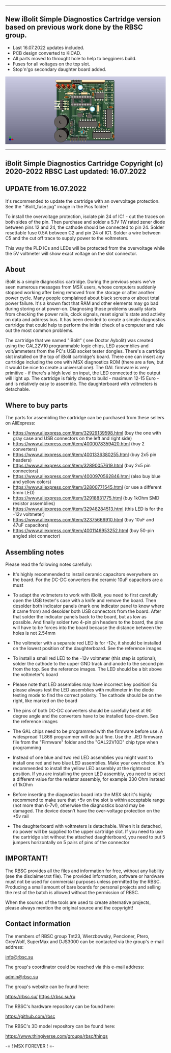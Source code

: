 --------------------------------------------------------------------------------
New iBolit Simple Diagnostics Cartridge version based on previous work done by
the RBSC group.
--------------------------------------------------------------------------------
- Last 16.07.2022 updates included.
- PCB design converted to KiCAD.
- All parts moved to throught hole to help to begginers build.
- Fuses for all voltages on the top slot.
- Stop'n'go secondary daughter board added.

![card](/iBolit-ngo-kicad/iBolit-ngo-f1.01b.jpg)



--------------------------------------------------------------------------------
iBolit Simple Diagnostics Cartridge
Copyright (c) 2020-2022 RBSC
Last updated: 16.07.2022
--------------------------------------------------------------------------------

UPDATE from 16.07.2022
----------------------

It's recommended to update the cartridge with an overvoltage protection. See the "iBolit_fuse.jpg" image in the Pics folder!

To install the overvoltage protection, isolate pin 24 of IC1 - cut the traces on both sides of the pin. Then purchase and
solder a 5.1V 1W rated zener diode between pins 12 and 24, the cathode should be connected to pin 24. Solder resettable fuse
0.5A between C2 and pin 24 of IC1. Solder a wire between C5 and the cut off trace to supply power to the voltmeters.

This way the PLD ICs and LEDs will be protected from the overvoltage while the 5V voltmeter will show exact voltage on the slot
connector.



About
-----

iBolit is a simple diagnostics cartridge. During the previous years we've seen numerous messages from MSX users, whose computers
suddenly stopped working after being removed from the storage or after another power cycle. Many people complained about black
screens or about total power failure. It's a known fact that RAM and other elements may go bad during storing or at power-on.
Diagnosing those problems usually starts from checking the power rails, clock signals, reset signal's state and activity on data
and address bus. It has been decided to create a simple diagnostics cartridge that could help to perform the initial check of a
computer and rule out the most common problems.

The cartridge that we named "iBolit" ( see Doctor Aybolit) was created using the GAL22V10 programmable logic chips, LED assemblies
and volt/ammeters from the PC's USB socket tester dongles. There's a cartridge slot installed on the top of iBolit cartridge's
board. There one can insert any cartridge including the one with MSX diagnostics ROM (there are a few, but it would be nice to
create a universal one). The GAL firmware is very primitive - if there's a high level on input, the LED connected to the output
will light up. The cartridge is fairly cheap to build - maximum 12-15 Euro - and is relatively easy to assemble. The daughterboard
with voltmeters is detachable.


Where to buy parts
------------------

The parts for assembling the cartridge can be purchased from these sellers on AliExpress:

 - https://www.aliexpress.com/item/32929139598.html   (buy the one with gray case and USB connectors on the left and right side)
 - https://www.aliexpress.com/item/4000078359420.html (buy 2 converters)
 - https://www.aliexpress.com/item/4001336380255.html (buy 2x5 pin headers)
 - https://www.aliexpress.com/item/32890057619.html   (buy 2x5 pin connectors)
 - https://www.aliexpress.com/item/4000970562846.html (also buy blue and yellow colors)
 - https://www.aliexpress.com/item/32800771545.html   (or use a different 5mm LED)
 - https://www.aliexpress.com/item/32918831775.html   (buy 1kOhm SMD resistor assemblies)
 - https://www.aliexpress.com/item/32948284513.html   (this LED is for the -12v voltmeter)
 - https://www.aliexpress.com/item/32375666910.html   (buy 10uF and 47uF capacitors)
 - https://www.aliexpress.com/item/4001146953252.html (buy 50-pin angled slot connector)


Assembling notes
----------------

Please read the following notes carefully:


 - It's highly recommended to install ceramic capacitors everywhere on the board. For the DC-DC converters the ceramic 10uF
   capacitors are a must

 - To adapt the voltmeters to work with iBolit, you need to first carefully open the USB tester's case with a knife and remove
   the board. Then desolder both indicator panels (mark one indicator panel to know where it came from) and desolder both USB
   connectors from the board. After that solder the indicator panels back to the board, but as low as possible. And finally
   solder two 4-pin pin headers to the board, the pins will have to be forces into the board because the distance between the
   holes is not 2.54mm

 - The voltmeter with a separate red LED is for -12v, it should be installed on the lowest position of the daughterboard. See
   the reference images

 - To install a small red LED to the -12v voltmeter (this step is optional), solder the cathode to the upper GND track and
   anode to the second pin from the top. See the reference images. The LED should be a bit above the voltmeter's board

 - Please note that LED assemblies may have incorrect key position! So please always test the LED assemblies with multimeter
   in the diode testing mode to find the correct polarity. The cathode should be on the right, like marked on the board

 - The pins of both DC-DC converters should be carefully bent at 90 degree angle and the converters have to be installed
   face-down. See the reference images

 - The GAL chips need to be programmed with the firmware before use. A widespread TL866 programmer will do just fine. Use
   the .JED firmware file from the "Firmware" folder and the "GAL22V10D" chip type when programming

 - Instead of one blue and two red LED assemblies you might want to install one red and two blue LED assemblies. Make your
   own choice. It's recommended to install the yellow LED assembly at the rightmost position. If you are installing the
   green LED assembly, you need to select a different value for the resistor assembly, for example 330 Ohm instead of 1kOhm

 - Before inserting the diagnostics board into the MSX slot it's highly recommend to make sure that +5v on the slot is within
   acceptable range (not more than 6-7v!), otherwise the diagnostics board may be damaged. The device doesn't have the
   over-voltage protection on the +5v rail

 - The daughterboard with voltmeters is detachable. When it is detached, no power will be supplied to the upper cartridge slot.
   If you need to use the cartridge slot without the attached daughterboard, you need to put 5 jumpers horizontally on 5 pairs
   of pins of the connector


IMPORTANT!
----------

The RBSC provides all the files and information for free, without any liability (see the disclaimer.txt file). The provided information,
software or hardware must not be used for commercial purposes unless permitted by the RBSC. Producing a small amount of bare boards for
personal projects and selling the rest of the batch is allowed without the permission of RBSC.

When the sources of the tools are used to create alternative projects, please always mention the original source and the copyright!


Contact information
-------------------

The members of RBSC group Tnt23, Wierzbowsky, Pencioner, Ptero, GreyWolf, SuperMax and DJS3000 can be contacted via the group's e-mail
address:

info@rbsc.su

The group's coordinator could be reached via this e-mail address:

admin@rbsc.su

The group's website can be found here:

https://rbsc.su/
https://rbsc.su/ru

The RBSC's hardware repository can be found here:

https://github.com/rbsc

The RBSC's 3D model repository can be found here:

https://www.thingiverse.com/groups/rbsc/things

-= ! MSX FOREVER ! =-
